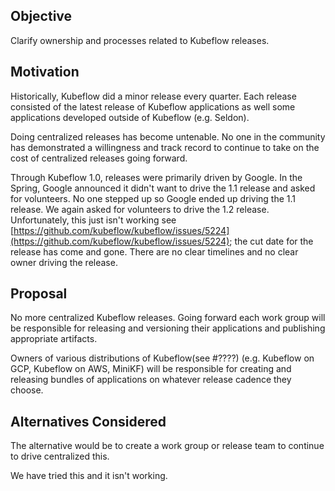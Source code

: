 ## Objective

Clarify ownership and processes related to Kubeflow releases.

## Motivation

Historically, Kubeflow did a minor release every quarter. Each release consisted of the latest
release of Kubeflow applications as well some applications developed outside of Kubeflow (e.g. Seldon).

Doing centralized releases has become untenable. No one in the community has demonstrated a willingness
and track record to continue to take on the cost of centralized releases going forward.

Through Kubeflow 1.0, releases were primarily driven by Google. In the Spring, Google announced it didn't want
to drive the 1.1 release and asked for volunteers. No one stepped up so Google ended up driving the 1.1 release. 
We again asked for volunteers to drive the 1.2 release. Unfortunately, this just isn't working see [https://github.com/kubeflow/kubeflow/issues/5224](https://github.com/kubeflow/kubeflow/issues/5224); the cut date for the release has come and gone. There are no clear timelines and no clear owner driving the release.

## Proposal

No more centralized Kubeflow releases. Going forward each work group will be responsible for releasing
and versioning their applications and publishing appropriate artifacts.

Owners of various distributions of Kubeflow(see #????) (e.g. Kubeflow on GCP, Kubeflow on AWS, MiniKF) will
be responsible for creating and releasing bundles of applications on whatever release cadence they choose.

## Alternatives Considered

The alternative would be to create a work group or release team to continue to drive centralized this.

We have tried this and it isn't working.
